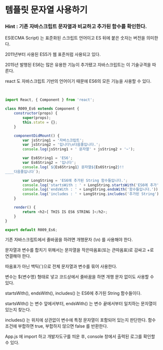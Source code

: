 # 템플릿 문자열 사용하기

### Hint : 기존 자바스크립트 문자열과 비교하고 추가된 함수를 확인한다.

ES(ECMA Script) 는 표준화된 스크립트 언어이고 ES 뒤에 붙은 숫자는 버전을 의미한다.

2011년부터 사용된 ES5가 웹 표준처럼 사용되고 있다.

2015년 발행된 ES6는 많은 유용한 기능이 추가됐고 자바스크립트는 이 기술규격을 따른다.

react 도 자바스크립트 기반의 언어이기 때문에 ES6의 모든 기능을 사용할 수 있다.

<br>

```js
import React, { Component } from 'react';

class R009_Es6 extends Component {
    constructor(props) {
        super(props);
        this.state = {};
    }

    componentDidMount() {
        var jsString1 = '자바스크립트';
        var jsString2 = '입니다\n다음줄입니다.';
        console.log(jsString1 + ' 문자열' + jsString2 + '~');

        var Es6String1 = 'ES6';
        var Es6String2 = '입니다';
        console.log(`${Es6String1} 문자열${Es6String2}!!
____다음줄입니다`);

        var LongString = 'ES6에 추가된 String 함수들입니다.';
        console.log('startsWith : ' + LongString.startsWith('ES6에 추가'));
        console.log('endsWith : ' + LongString.endsWith('함수들입니다.'));
        console.log('includes : ' + LongString.includes('추가된 String'));
    }

    render() {
        return <h2>[ THIS IS ES6 STRING ]</h2>;
    }
}

export default R009_Es6;
```

기존 자바스크립트에서 줄바꿈을 하려면 개행문자 (\n) 를 사용해야 한다.

문자열과 변수를 합치기 위해서는 문자열을 작은따옴표(또는 큰따옴표)로 감싸고 +로 연결해야 한다.

따옴표가 아닌 백틱(`)으로 전체 문자열과 변수를 묶어 사용한다.

변수는 ${변수명} 형태로 넣고 코드상에서 줄바꿈을 하면 개행 문자 없이도 사용할 수 있다.

startsWith(), endsWith(), includes() 는 ES6에 추가된 String 함수들이다.

startsWith() 는 변수 앞에서부터, endsWith() 는 변수 끝에서부터 일치하는 문자열이 있는지 찾는다.

includes() 는 위치에 상관없이 변수에 특정 문자열이 포함되어 있는지 판단한다. 함수 조건에 부합하면 true, 부합하지 않으면 false 를 반환한다.

App.js 에 import 하고 개발자도구를 띄운 후, console 창에서 출력된 로그를 확인할 수 있다.
